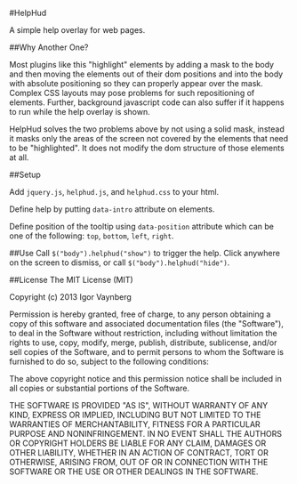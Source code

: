 #HelpHud

A simple help overlay for web pages.

##Why Another One?

Most plugins like this "highlight" elements by adding a mask to the body and then moving the elements out of their dom positions and into the body with absolute positioning so they can properly appear over the mask. Complex CSS layouts may pose problems for such repositioning of elements. Further, background javascript code can also suffer if it happens to run while the help overlay is shown.

HelpHud solves the two problems above by not using a solid mask, instead it masks only the areas of the screen not covered by the elements that need to be "highlighted". It does not modify the dom structure of those elements at all.

##Setup

Add `jquery.js`, `helphud.js`, and `helphud.css` to your html.

Define help by putting `data-intro` attribute on elements.

Define position of the tooltip using `data-position` attribute which can be one of the following: `top`, `bottom`, `left`, `right`.

##Use
Call `$("body").helphud("show")` to trigger the help. Click anywhere on the screen to dismiss, or call `$("body").helphud("hide")`.

##License
The MIT License (MIT)

Copyright (c) 2013 Igor Vaynberg

Permission is hereby granted, free of charge, to any person obtaining a copy
of this software and associated documentation files (the "Software"), to deal
in the Software without restriction, including without limitation the rights
to use, copy, modify, merge, publish, distribute, sublicense, and/or sell
copies of the Software, and to permit persons to whom the Software is
furnished to do so, subject to the following conditions:

The above copyright notice and this permission notice shall be included in
all copies or substantial portions of the Software.

THE SOFTWARE IS PROVIDED "AS IS", WITHOUT WARRANTY OF ANY KIND, EXPRESS OR
IMPLIED, INCLUDING BUT NOT LIMITED TO THE WARRANTIES OF MERCHANTABILITY,
FITNESS FOR A PARTICULAR PURPOSE AND NONINFRINGEMENT. IN NO EVENT SHALL THE
AUTHORS OR COPYRIGHT HOLDERS BE LIABLE FOR ANY CLAIM, DAMAGES OR OTHER
LIABILITY, WHETHER IN AN ACTION OF CONTRACT, TORT OR OTHERWISE, ARISING FROM,
OUT OF OR IN CONNECTION WITH THE SOFTWARE OR THE USE OR OTHER DEALINGS IN
THE SOFTWARE.


